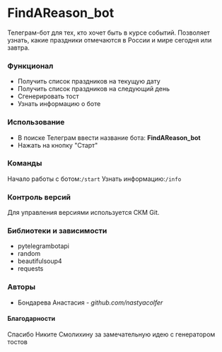 # FindAReason_bot
Телеграм-бот для тех, кто хочет быть в курсе событий. Позволяет узнать, какие праздники отмечаются в России 
и мире сегодня или завтра.

### Функционал
+ Получить список праздников на текущую дату
+ Получить список праздников на следующий день
+ Сгенерировать тост
+ Узнать информацию о боте

### Использование
+ В поиске Телеграм ввести название бота: **FindAReason_bot**
+ Нажать на кнопку "Старт"
### Команды
Начало работы с ботом:`/start`
Узнать информацию:`/info`
### Контроль версий
Для управления версиями используется СКМ Git.
### Библиотеки и зависимости
+ pytelegrambotapi
+ random
+ beautifulsoup4
+ requests
### Авторы
+ Бондарева Анастасия - _github.com/nastyacolfer_
#### Благодарности
Спасибо Никите Смолихину за замечательную идею с генератором тостов
